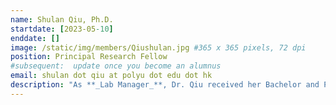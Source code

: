```yaml
---
name: Shulan Qiu, Ph.D.
startdate: [2023-05-10]
enddate: []
image: /static/img/members/Qiushulan.jpg #365 x 365 pixels, 72 dpi
position: Principal Research Fellow
#subsequent:  update once you become an alumnus
email: shulan dot qiu at polyu dot edu dot hk
description: "As **_Lab Manager_**, Dr. Qiu received her Bachelor and Ph.D degrees in Beijing Normal University of Cell Biology. She worked as Associate Professor  in Beijing Anzhen Hospital Affiliated to Capital Medical University/Beijing Institute of Heart, Lung, and Blood Vessel Diseases (2016), then worked as Instructor in Sam and Ann Barshop Institute for Longevity and Aging Studies, University of Texas Health Science Center at San Antonio, US (2022). She has been as PI of  Youth Project and General Project of National Natural Science Foundation of China (NSFC), and as co-I in many other projects. She published  31 reviewed papers including 13 of h-index."
---
```

